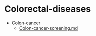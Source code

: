 
# Colorectal-diseases

- Colon-cancer
  - [Colon-cancer-screening.md](./Colon-cancer-screening.md)
